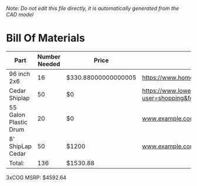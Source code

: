 ###### Note: Do not edit this file directly, it is automatically generated from the CAD model 
# Bill Of Materials 
 |Part|Number Needed|Price|Source| 
 |----|----------|-----|-----|
|96 inch 2x6|16|$330.88000000000005|https://www.homedepot.com/p/Trex-Enhance-Naturals-1-in-x-6-in-x-8-ft-Rocky-Harbor-Square-Edge-Composite-Deck-Board-RH010608E2S01/310567552|
|Cedar Shiplap|50|$0|https://www.lowes.com/pd/RELIABILT-5-375-in-x-12-ft-Unfinished-Cedar-Tongue-and-Groove-Wall-Plank-1-Pack-Covers-5-38-sq-ft/1000456695?user=shopping&feed=yes&gad_source=1&gad_campaignid=21218170251&gclid=CjwKCAjwvO7CBhAqEiwA9q2YJdk_r7n3FB7d_4rSmPHAxLzIKqJX_qTlfnD14cEg7dvBOpAPxnaE2hoCqocQAvD_BwE|
|55 Galon Plastic Drum|20|$0|www.example.com|
|8' ShipLap Cedar|50|$1200|www.example.com|
|Total: |136|$1530.88| |

 3xCOG MSRP: $4592.64